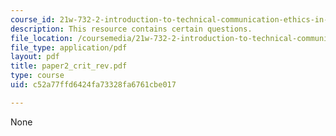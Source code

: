 ```yaml
---
course_id: 21w-732-2-introduction-to-technical-communication-ethics-in-science-and-technology-fall-2006
description: This resource contains certain questions.
file_location: /coursemedia/21w-732-2-introduction-to-technical-communication-ethics-in-science-and-technology-fall-2006/c52a77ffd6424fa73328fa6761cbe017_paper2_crit_rev.pdf
file_type: application/pdf
layout: pdf
title: paper2_crit_rev.pdf
type: course
uid: c52a77ffd6424fa73328fa6761cbe017

---
```

None